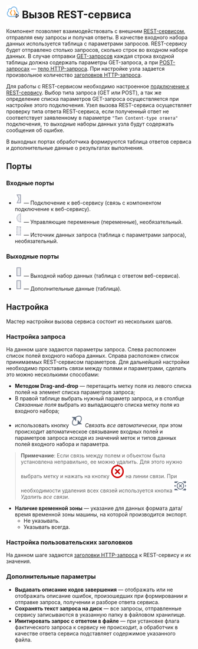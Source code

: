 # ![](../../images/icons/data-sources/web-rest-client_default.svg) Вызов REST-сервиса

Компонент позволяет взаимодействовать с внешним [REST-сервисом](https://ru.wikipedia.org/wiki/REST), отправляя ему запросы и получая ответы. В качестве входного набора данных используется таблица с параметрами запросов. REST-сервису будет отправлено столько запросов, сколько строк во входном наборе данных. В случае отправки [GET-запросов](https://ru.wikipedia.org/wiki/HTTP#GET) каждая строка входной таблицы должна содержать параметры GET-запроса, а при [POST-запросах](https://ru.wikipedia.org/wiki/HTTP#POST) — [тело HTTP-запроса](https://ru.wikipedia.org/wiki/HTTP#Тело_сообщения). При настройке узла задается произвольное количество [заголовков HTTP-запроса](https://ru.wikipedia.org/wiki/HTTP#Заголовки).

Для работы с REST-сервисом необходимо настроенное [подключение к REST-сервису](../../integration/connections/list/rest-service.md). Выбор типа запроса (GET или POST), а так же определение списка параметров GET-запроса осуществляется при настройке этого подключения. Узел вызова REST-сервиса осуществляет проверку типа  ответа REST-сервиса, если полученный ответ не соответствует заявленному в параметре `"Тип Content-type ответа"` подключения, то выходные наборы данных узла будут содержать сообщения об ошибке.

В выходных портах обработчика формируются таблица ответов сервиса и дополнительные данные о результатах выполнения.

## Порты

### Входные порты

* ![](../../images/icons/ports/input_connection_inactive.svg) — Подключение к веб-сервису (связь с компонентом подключение к веб-сервису).
* ![](../../images/icons/ports/optional_input_variable_inactive.svg) — Управляющие переменные (переменные), необязательный.
* ![](../../images/icons/ports/optional_output_table_inactive.svg) — Источник данных запроса (таблица с параметрами запроса), необязательный.

### Выходные порты

* ![](../../images/icons/ports/output_table_inactive.svg) — Выходной набор данных (таблица с ответом веб-сервиса).
* ![](../../images/icons/ports/output_table_inactive.svg) — Дополнительные данные (таблица).

## Настройка

Мастер настройки вызова сервиса состоит из нескольких шагов.

### Настройка запроса

На данном шаге задаются параметры запроса. Слева расположен список полей входного набора данных. Справа расположен список принимаемых REST-сервисом параметров. Для дальнейшей настройки необходимо проставить связи между полями и параметрами, сделать это можно несколькими способами:

* **Методом Drag-and-drop** — перетащить метку поля из левого списка полей на элемент списка параметров запроса;
* В правой таблице выбрать нужный параметр запроса, и в столбце *Связанные поля* выбрать из выпадающего списка метку поля из входного набора;
* использовать кнопку ![](../../images/icons/toolbar-controls_18x18/toolbar-controls_18x18_auto-connect_default.svg) *Связать все автоматически*, при этом происходит автоматическое связывание входных полей и параметров запроса исходя из значений меток и типов данных полей входного набора и параметра.

> **Примечание**: Если связь между полем и объектом была установлена неправильно, ее можно удалить. Для этого нужно выбрать метку и нажать на кнопку ![](../../media/app/icons/toolbar-18/toolbar-delete-join.svg) на линии связи. При необходимости удаления всех связей используется кнопка ![](../../images/icons/toolbar-controls_18x18/toolbar-controls_18x18_remove-all-links_default.svg) *Удалить все связи*.

* **Наличие временной зоны** — указание для данных формата дата/время временной зоны машины, на которой производится экспорт.
  * Не указывать.
  * Указывать всегда.

### Настройка пользовательских заголовков

На данном шаге задаются [заголовки HTTP-запроса](https://ru.wikipedia.org/wiki/HTTP#Заголовки) к REST-сервису и их значения.

### Дополнительные параметры

* **Выдавать описание кодов завершения** — отображать или не отображать описание ошибок, произошедших при формировании и отправке запроса, получении и разборе ответа сервиса.
* **Сохранять текст запроса на диск** — все запросы, отправленные сервису записываются в указанную папку в файловом хранилище.
* **Имитировать запрос с ответом в файле** — при установке флага фактического запроса к сервису не происходит, а обработчик в качестве ответа сервиса подставляет содержимое указанного файла.